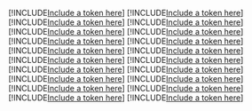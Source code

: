 [!INCLUDE[Include a token here](refs1521020470313/r1.md)]
[!INCLUDE[Include a token here](refs1521020470313/r2.md)]
[!INCLUDE[Include a token here](refs1521020470313/r3.md)]
[!INCLUDE[Include a token here](refs1521020470313/r4.md)]
[!INCLUDE[Include a token here](refs1521020470313/r5.md)]
[!INCLUDE[Include a token here](refs1521020470313/r6.md)]
[!INCLUDE[Include a token here](refs1521020470313/r7.md)]
[!INCLUDE[Include a token here](refs1521020470313/r8.md)]
[!INCLUDE[Include a token here](refs1521020470313/r9.md)]
[!INCLUDE[Include a token here](refs1521020470313/r10.md)]
[!INCLUDE[Include a token here](refs1521020470313/r11.md)]
[!INCLUDE[Include a token here](refs1521020470313/r12.md)]
[!INCLUDE[Include a token here](refs1521020470313/r13.md)]
[!INCLUDE[Include a token here](refs1521020470313/r14.md)]
[!INCLUDE[Include a token here](refs1521020470313/r15.md)]
[!INCLUDE[Include a token here](refs1521020470313/r16.md)]
[!INCLUDE[Include a token here](refs1521020470313/r17.md)]
[!INCLUDE[Include a token here](refs1521020470313/r18.md)]
[!INCLUDE[Include a token here](refs1521020470313/r19.md)]
[!INCLUDE[Include a token here](refs1521020470313/r20.md)]